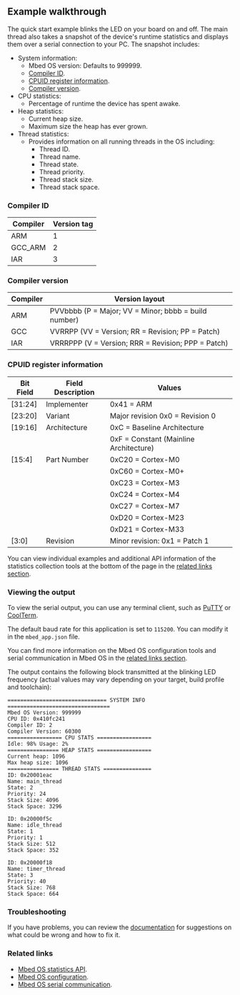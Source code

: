 ## Example walkthrough

The quick start example blinks the LED on your board on and off. The main thread also takes a snapshot of the device's runtime statistics and displays them over a serial connection to your PC. The snapshot includes:

<!--how does this list map to what's below? Will be better to add it to the tables than to provide it so far away from the content it refers to-->
- System information:
   - Mbed OS version: Defaults to 999999.
   - [Compiler ID](#compiler-id).
   - [CPUID register information](#cpuid-register-information).
   - [Compiler version](#compiler-version).
- CPU statistics:
   - Percentage of runtime the device has spent awake.
- Heap statistics:
   - Current heap size.
   - Maximum size the heap has ever grown.
- Thread statistics:
   - Provides information on all running threads in the OS including:
      - Thread ID.
      - Thread name.
      - Thread state.
      - Thread priority.
      - Thread stack size.
      - Thread stack space.

### Compiler ID

| Compiler | Version tag |
| -------- | ----------- |
| ARM      | 1           |
| GCC_ARM  | 2           |
| IAR      | 3           |

### Compiler version

| Compiler | Version layout |
| -------- | -------------- |
| ARM      | PVVbbbb (P = Major; VV = Minor; bbbb = build number) |
| GCC      | VVRRPP  (VV = Version; RR = Revision; PP = Patch)    |
| IAR      | VRRRPPP (V = Version; RRR = Revision; PPP = Patch)   |

### CPUID register information

| Bit Field | Field Description | Values |
| --------- | ----------------- | ------ |
|[31:24]    | Implementer       | 0x41 = ARM |
|[23:20]    | Variant           | Major revision 0x0  =  Revision 0 |
|[19:16]    | Architecture      | 0xC  = Baseline Architecture |
|           |                   | 0xF  = Constant (Mainline Architecture) |
|[15:4]     | Part Number       | 0xC20 =  Cortex-M0 |
|           |                   | 0xC60 = Cortex-M0+ |
|           |                   | 0xC23 = Cortex-M3  |
|           |                   | 0xC24 = Cortex-M4  |
|           |                   | 0xC27 = Cortex-M7  |
|           |                   | 0xD20 = Cortex-M23 |
|           |                   | 0xD21 = Cortex-M33 |
|[3:0]      | Revision          | Minor revision: 0x1 = Patch 1 |

You can view individual examples and additional API information of the statistics collection tools at the bottom of the page in the [related links section](#related-links).

### Viewing the output

To view the serial output, you can use any terminal client, such as [PuTTY](http://www.putty.org/) or [CoolTerm](http://freeware.the-meiers.org/).

The default baud rate for this application is set to `115200`. You can modify it in the `mbed_app.json` file.

You can find more information on the Mbed OS configuration tools and serial communication in Mbed OS in the [related links section](#related-links).

The output contains the following block transmitted at the blinking LED frequency (actual values may vary depending on your target, build profile and toolchain):

```
=============================== SYSTEM INFO  ================================
Mbed OS Version: 999999
CPU ID: 0x410fc241
Compiler ID: 2
Compiler Version: 60300
================= CPU STATS =================
Idle: 98% Usage: 2%
================ HEAP STATS =================
Current heap: 1096
Max heap size: 1096
================ THREAD STATS ===============
ID: 0x20001eac
Name: main_thread
State: 2
Priority: 24
Stack Size: 4096
Stack Space: 3296

ID: 0x20000f5c
Name: idle_thread
State: 1
Priority: 1
Stack Size: 512
Stack Space: 352

ID: 0x20000f18
Name: timer_thread
State: 3
Priority: 40
Stack Size: 768
Stack Space: 664

```

### Troubleshooting

If you have problems, you can review the [documentation](../tutorials/debugging.html) for suggestions on what could be wrong and how to fix it.

### Related links

- [Mbed OS statistics API](../apis/mbed-statistics.html).
- [Mbed OS configuration](../reference/configuration.html).
- [Mbed OS serial communication](../tutorials/serial-communication.html).
